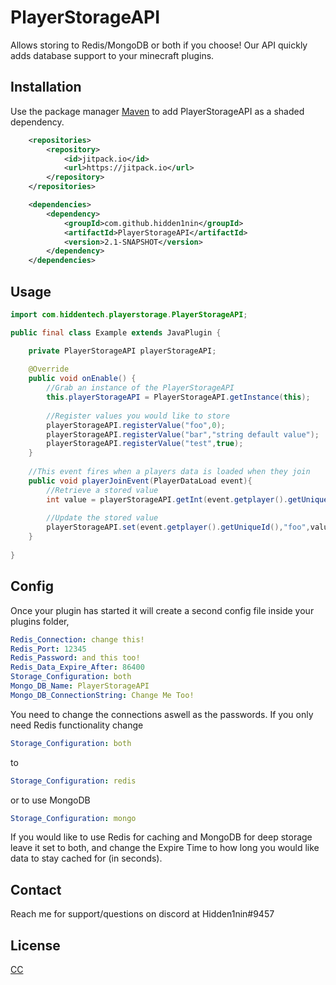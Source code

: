 # PlayerStorageAPI
Allows storing to Redis/MongoDB or both if you choose! 
Our API quickly adds database support to your minecraft plugins.

## Installation

Use the package manager [Maven](https://maven.apache.org/) to add PlayerStorageAPI as a shaded dependency.

```xml
    <repositories>
        <repository>
            <id>jitpack.io</id>
            <url>https://jitpack.io</url>
        </repository>
    </repositories>

    <dependencies>
        <dependency>
            <groupId>com.github.hidden1nin</groupId>
            <artifactId>PlayerStorageAPI</artifactId>
            <version>2.1-SNAPSHOT</version>
        </dependency>
    </dependencies>
```

## Usage

```java
import com.hiddentech.playerstorage.PlayerStorageAPI;

public final class Example extends JavaPlugin {

    private PlayerStorageAPI playerStorageAPI;
    
    @Override
    public void onEnable() {
        //Grab an instance of the PlayerStorageAPI
        this.playerStorageAPI = PlayerStorageAPI.getInstance(this);
        
        //Register values you would like to store
        playerStorageAPI.registerValue("foo",0);
        playerStorageAPI.registerValue("bar","string default value");
        playerStorageAPI.registerValue("test",true);
    }
    
    //This event fires when a players data is loaded when they join
    public void playerJoinEvent(PlayerDataLoad event){
        //Retrieve a stored value
        int value = playerStorageAPI.getInt(event.getplayer().getUniqueId(),"foo");
        
        //Update the stored value
        playerStorageAPI.set(event.getplayer().getUniqueId(),"foo",value+1);
    }
    
}


```
## Config
Once your plugin has started it will create a second config file inside your plugins folder,
```yml
Redis_Connection: change this!
Redis_Port: 12345
Redis_Password: and this too!
Redis_Data_Expire_After: 86400
Storage_Configuration: both
Mongo_DB_Name: PlayerStorageAPI
Mongo_DB_ConnectionString: Change Me Too!
```
You need to change the connections aswell as the passwords.
If you only need Redis functionality change
```yml
Storage_Configuration: both
```
to
```yml
Storage_Configuration: redis
```
or to use MongoDB
```yml
Storage_Configuration: mongo
```
If you would like to use Redis for caching and MongoDB for deep storage leave it set to both, and change the Expire Time to how long you would like data to stay cached for (in seconds).

## Contact
Reach me for support/questions on discord at Hidden1nin#9457

## License
[CC](https://creativecommons.org/)
